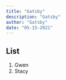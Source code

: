 ```yaml
---
title: "Gatsby"
description: "Gatsby"
author: "Gatsby"
date: "05-15-2021"
---
```


## List

1. Gwen
2. Stacy
